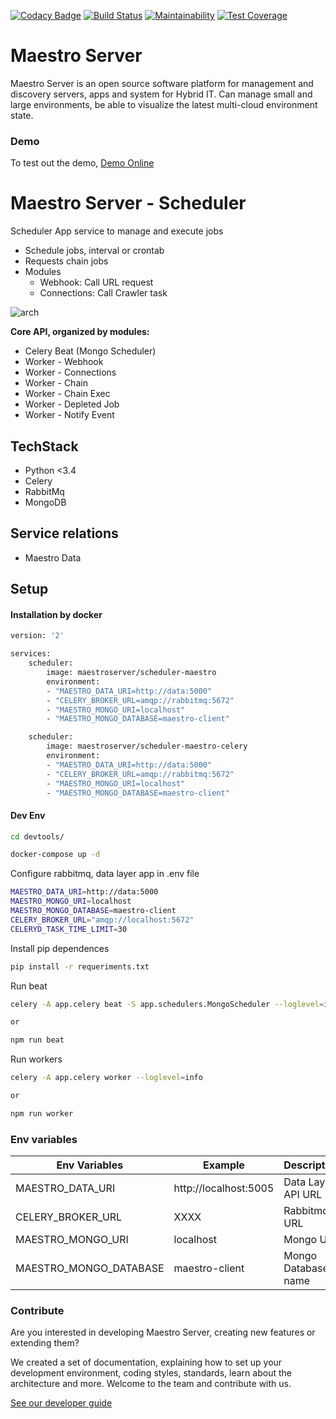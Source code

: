 [![Codacy Badge](https://api.codacy.com/project/badge/Grade/70223d33e20d4ed59ea4e310dc38260d)](https://www.codacy.com/app/maestro/scheduler-app?utm_source=github.com&amp;utm_medium=referral&amp;utm_content=maestro-server/scheduler-app&amp;utm_campaign=Badge_Grade)
[![Build Status](https://travis-ci.org/maestro-server/scheduler-app.svg?branch=master)](https://travis-ci.org/maestro-server/scheduler-app)
[![Maintainability](https://api.codeclimate.com/v1/badges/3a073f54d89d948c0c08/maintainability)](https://codeclimate.com/github/maestro-server/scheduler-app/maintainability)
[![Test Coverage](https://api.codeclimate.com/v1/badges/3a073f54d89d948c0c08/test_coverage)](https://codeclimate.com/github/maestro-server/scheduler-app/test_coverage)

# Maestro Server #

Maestro Server is an open source software platform for management and discovery servers, apps and system for Hybrid IT. Can manage small and large environments, be able to visualize the latest multi-cloud environment state.

### Demo ###
To test out the demo, [Demo Online](http://demo.maestroserver.io "Demo Online")

# Maestro Server - Scheduler #

Scheduler App service to manage and execute jobs

- Schedule jobs, interval or crontab
- Requests chain jobs
- Modules
    - Webhook: Call URL request
    - Connections: Call Crawler task

![arch](http://docs.maestroserver.io/en/latest/_images/scheduler.png)

**Core API, organized by modules:**

* Celery Beat (Mongo Scheduler)
* Worker - Webhook
* Worker - Connections
* Worker - Chain
* Worker - Chain Exec
* Worker - Depleted Job
* Worker - Notify Event

## TechStack ##
* Python <3.4
* Celery
* RabbitMq
* MongoDB

## Service relations ##
* Maestro Data

## Setup #

#### Installation by docker ####

```bash
version: '2'

services:
    scheduler:
        image: maestroserver/scheduler-maestro
        environment:
        - "MAESTRO_DATA_URI=http://data:5000"
        - "CELERY_BROKER_URL=amqp://rabbitmq:5672"
        - "MAESTRO_MONGO_URI=localhost"
        - "MAESTRO_MONGO_DATABASE=maestro-client"

    scheduler:
        image: maestroserver/scheduler-maestro-celery
        environment:
        - "MAESTRO_DATA_URI=http://data:5000"
        - "CELERY_BROKER_URL=amqp://rabbitmq:5672"
        - "MAESTRO_MONGO_URI=localhost"
        - "MAESTRO_MONGO_DATABASE=maestro-client"
```

#### Dev Env ####
```bash
cd devtools/

docker-compose up -d
```

Configure rabbitmq, data layer app in .env file

```bash
MAESTRO_DATA_URI=http://data:5000
MAESTRO_MONGO_URI=localhost
MAESTRO_MONGO_DATABASE=maestro-client
CELERY_BROKER_URL="amqp://localhost:5672"
CELERYD_TASK_TIME_LIMIT=30
```

Install pip dependences
```bash
pip install -r requeriments.txt
```

Run beat
```bash
celery -A app.celery beat -S app.schedulers.MongoScheduler --loglevel=info

or 

npm run beat
```

Run workers
```bash
celery -A app.celery worker --loglevel=info

or 

npm run worker
```

### Env variables ###

| Env Variables                | Example                  | Description                        |
|------------------------------|--------------------------|------------------------------------|
| MAESTRO_DATA_URI             | http://localhost:5005    | Data Layer API URL                 |
| CELERY_BROKER_URL            | XXXX                     | Rabbitmq URL                       |
| MAESTRO_MONGO_URI            | localhost                | Mongo URI                          |
| MAESTRO_MONGO_DATABASE       | maestro-client           | Mongo Database name                |


### Contribute ###

Are you interested in developing Maestro Server, creating new features or extending them?

We created a set of documentation, explaining how to set up your development environment, coding styles, standards, learn about the architecture and more. Welcome to the team and contribute with us.

[See our developer guide](http://docs.maestroserver.io/en/latest/contrib.html)